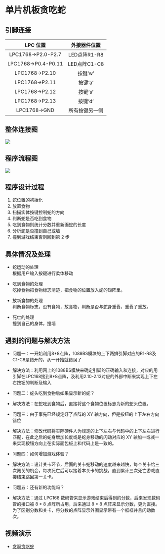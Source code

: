 # 单片机板贪吃蛇

## 引脚连接

LPC 位置 | 外接器件位置 
:-: | :-: 
LPC1768->P2.0-P2.7 | LED点阵R1-R8
LPC1768->P0.4-P0.11 | LED点阵C1-C8
LPC1768->P2.10 | 按键‘w’
LPC1768->P2.11 | 按键‘a’
LPC1768->P2.12 | 按键‘s’
LPC1768->P2.13 | 按键‘d’
LPC1768->GND |  所有按键另一侧

## 整体连接图

![](https://github.com/stevenling/gluttonous-snake/blob/master/src/%E5%8D%95%E7%89%87%E6%9C%BA%E6%95%B4%E4%BD%93%E8%BF%9E%E6%8E%A5%E5%9B%BE.jpg)

## 程序流程图

![](https://github.com/stevenling/gluttonous-snake/blob/master/src/%E7%A8%8B%E5%BA%8F%E6%B5%81%E7%A8%8B%E5%9B%BE.png)

## 程序设计过程

1. 蛇位置的初始化
2. 放置食物
3. 扫描实体按键控制蛇的方向
4. 判断蛇是否吃到食物
5. 吃到食物则统计分数并重新画蛇的长度
6. 分析蛇是否撞到自己或墙
7. 撞到游戏结束否则回到第 2 步

## 具体情况及处理
- 蛇运动的处理  
  根据用户输入按键进行柔体移动

- 吃到食物的处理  
  吃掉食物把食物标志清楚，把食物的位置放入蛇的矩阵里。

- 放新食物的处理  
    判断食物标志，没有食物，放食物，判断是否与蛇身重叠，重叠了重放。

- 死亡的处理  
    撞到自己的身体，撞墙


## 遇到的问题与解决方法

- 问题一：一开始利用8*8点阵，1088BS模块的上下两排引脚对应的R1-R8及C1-C8是错开的，从一开始就错误了

- 解决方法：利用网上的1088BS模块来确定引脚的正确输入和连接，对应的用引脚在LPC168接到8*8点阵，及利用2.10-2.13对应的外部中断来实现上下左右按钮的判断及输入

- 问题二：蛇头吃到食物后如果显示新的蛇？

- 解决方法：在蛇吃到食物后，直接将这个食物位置标志为新的蛇头位置。 

- 问题三：由于事先已经规定好了点阵的 XY 轴方向，但是按钮的上下左右方向错位

- 解决方法：修改代码将实际硬件人为规定的上下左右与代码中的上下左右进行匹配，在此之后的蛇身增加长度或是蛇身移动的闪动对应的 XY 轴加一或减一来实现按钮方向上在实际面包板上和代码上是一致的。

- 问题四：如何增加游戏体验？

- 解决方法：设计关卡环节，后面的关卡蛇移动的速度越来越快，每个关卡给三次闯关的机会，每次死亡后可以接着本关卡的挑战，直到累计三次死亡游戏直接结束跳回第一关卡。

- 问题五：还有新的功能吗？

- 解决方法：通过 LPC168 数码管来显示游戏结束后得到的分数，后来发现数码管的接口被 8 * 8 点阵所占用，后来通过 8 * 8 点阵来显示分数，更为直接。为了区别分数和关卡，将分数的点阵显示外围显示带有一个框框并且闪动数次。


## 视频演示
- [贪啊贪吃蛇](https://www.bilibili.com/video/av11734759)
